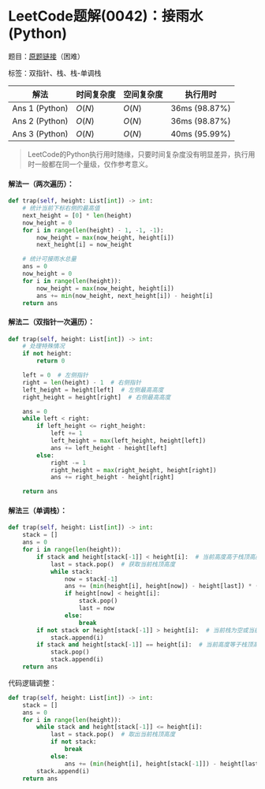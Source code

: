 # LeetCode题解(0042)：接雨水(Python)

题目：[原题链接](https://leetcode-cn.com/problems/trapping-rain-water/)（困难）

标签：双指针、栈、栈-单调栈

| 解法           | 时间复杂度 | 空间复杂度 | 执行用时      |
| -------------- | ---------- | ---------- | ------------- |
| Ans 1 (Python) | $O(N)$     | $O(N)$     | 36ms (98.87%) |
| Ans 2 (Python) | $O(N)$     | $O(N)$     | 36ms (98.87%) |
| Ans 3 (Python) | $O(N)$     | $O(N)$     | 40ms (95.99%) |

>  LeetCode的Python执行用时随缘，只要时间复杂度没有明显差异，执行用时一般都在同一个量级，仅作参考意义。

#### 解法一（两次遍历）：

```python
def trap(self, height: List[int]) -> int:
    # 统计当前下标右侧的最高值
    next_height = [0] * len(height)
    now_height = 0
    for i in range(len(height) - 1, -1, -1):
        now_height = max(now_height, height[i])
        next_height[i] = now_height

    # 统计可接雨水总量
    ans = 0
    now_height = 0
    for i in range(len(height)):
        now_height = max(now_height, height[i])
        ans += min(now_height, next_height[i]) - height[i]
    return ans
```

#### 解法二（双指针一次遍历）：

```python
def trap(self, height: List[int]) -> int:
    # 处理特殊情况
    if not height:
        return 0

    left = 0  # 左侧指针
    right = len(height) - 1  # 右侧指针
    left_height = height[left]  # 左侧最高高度
    right_height = height[right]  # 右侧最高高度

    ans = 0
    while left < right:
        if left_height <= right_height:
            left += 1
            left_height = max(left_height, height[left])
            ans += left_height - height[left]
        else:
            right -= 1
            right_height = max(right_height, height[right])
            ans += right_height - height[right]

    return ans
```

#### 解法三（单调栈）：

```python
def trap(self, height: List[int]) -> int:
    stack = []
    ans = 0
    for i in range(len(height)):
        if stack and height[stack[-1]] < height[i]:  # 当前高度高于栈顶高度
            last = stack.pop()  # 获取当前栈顶高度
            while stack:
                now = stack[-1]
                ans += (min(height[i], height[now]) - height[last]) * (i - now - 1)
                if height[now] < height[i]:
                    stack.pop()
                    last = now
                else:
                    break
        if not stack or height[stack[-1]] > height[i]:  # 当前栈为空或当前高度低于栈顶高度
            stack.append(i)
        if stack and height[stack[-1]] == height[i]:  # 当前高度等于栈顶高度
            stack.pop()
            stack.append(i)
    return ans
```

代码逻辑调整：

```python
def trap(self, height: List[int]) -> int:
    stack = []
    ans = 0
    for i in range(len(height)):
        while stack and height[stack[-1]] <= height[i]:
            last = stack.pop()  # 取出当前栈顶高度
            if not stack:
                break
            else:
                ans += (min(height[i], height[stack[-1]]) - height[last]) * (i - stack[-1] - 1)
        stack.append(i)
    return ans
```